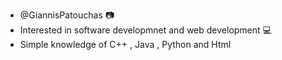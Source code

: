 - @GiannisPatouchas 📷
- Interested in software developmnet and web development 💻
- Simple knowledge of C++ , Java , Python and Html 
